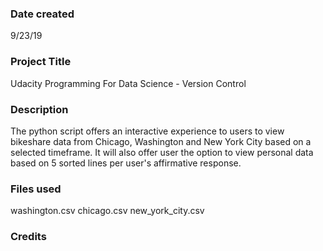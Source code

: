 ### Date created
9/23/19

### Project Title
Udacity Programming For Data Science - Version Control

### Description
The python script offers an interactive experience to users to view bikeshare data from Chicago,
Washington and New York City based on a selected timeframe.  It will also offer user the option
to view personal data based on 5 sorted lines per user's affirmative response.

### Files used
washington.csv
chicago.csv
new_york_city.csv

### Credits


